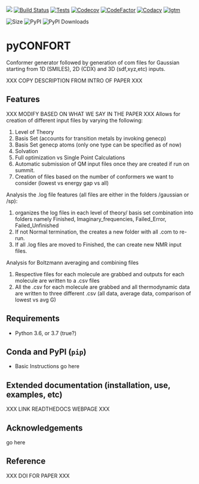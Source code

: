 ![](Logos/DBGEN%20logo.tif)
[![Build Status](https://img.shields.io/travis/com/jvalegre/pyconfort?label=Linux%20CI&logo=Travis)](https://travis-ci.com/github/jvalegre/pyCONFORT)
[![Tests](https://img.shields.io/static/v1?label=Tests&message=104&color=green&logo=Travis)](https://travis-ci.com/github/jvalegre/pyCONFORT)
[![Codecov](https://img.shields.io/codecov/c/github/jvalegre/pyconfort?label=Codecov&logo=codecov)](https://codecov.io/gh/jvalegre/pyCONFORT)
[![CodeFactor](https://img.shields.io/codefactor/grade/github/jvalegre/pyconfort?label=Codefactor%20grade&logo=codefactor)](https://www.codefactor.io/repository/github/jvalegre/pyconfort/overview/master)
[![Codacy](https://img.shields.io/codacy/grade/047e9c6001a84713a82e180669e14c98?label=Codacy%20grade&logo=codacy)](https://www.codacy.com/manual/jvalegre/pyCONFORT?utm_source=github.com&amp;utm_medium=referral&amp;utm_content=jvalegre/pyCONFORT&amp;utm_campaign=Badge_Grade)
[![lgtm](https://img.shields.io/lgtm/grade/python/github/jvalegre/pyCONFORT?label=LGTM%20grade&logo=lgtm)](https://lgtm.com/projects/g/jvalegre/pyCONFORT/context:python)

![Size](https://img.shields.io/github/repo-size/jvalegre/pyconfort?label=Size)
![PyPI](https://img.shields.io/pypi/v/pyconfort?label=PyPI&logo=pypi)
![PyPI Downloads](https://img.shields.io/pypi/dm/pyconfort?label=PyPI%20downloads&logo=pypi&style=social)

# pyCONFORT

Conformer generator followed by generation of com files for Gaussian starting from 1D (SMILES), 2D (CDX) and 3D (sdf,xyz,etc) inputs.

XXX COPY DESCRIPTION FROM INTRO OF PAPER XXX


## Features
XXX MODIFY BASED ON WHAT WE SAY IN THE PAPER XXX
Allows for creation of different input files by varying the following:
1. Level of Theory
2. Basis Set (accounts for transition metals by invoking genecp)
2. Basis Set genecp atoms (only one type can be specified as of now)
3. Solvation
4. Full optimization vs Single Point Calculations
5. Automatic submission of QM input files once they are created if run on summit.
6. Creation of files based on the number of conformers we want to consider (lowest vs energy gap vs all)

Analysis the .log file features (all files are either in the folders /gaussian or /sp):
1. organizes the log files in each level of theory/ basis set combination into folders namely Finished, Imaginary_frequencies, Failed_Error, Failed_Unfinished
2. If not Normal termination, the creates a new folder with all .com to re-run.
3. If all .log files are moved to Finished, the can create new NMR input files.

Analysis for Boltzmann averaging and combining files
1. Respective files for each molecule are grabbed and outputs for each molecule are written to a .csv files
2. All the .csv for each molecule are grabbed and all thermodynamic data are written to three different .csv (all data, average data, comparison of lowest vs avg G)

## Requirements
* Python 3.6, or 3.7 (true?)

## Conda and PyPI (`pip`)
- Basic Instructions go here

## Extended documentation (installation, use, examples, etc)
XXX LINK READTHEDOCS WEBPAGE XXX

## Acknowledgements
go here

## Reference
XXX DOI FOR PAPER XXX
